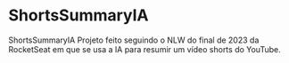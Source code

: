 # ShortsSummaryIA
ShortsSummaryIA Projeto feito seguindo o NLW do final de 2023 da RocketSeat em que se usa a IA para resumir um vídeo shorts do YouTube.
